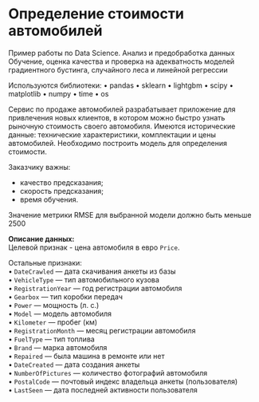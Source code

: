 # Определение стоимости автомобилей

Пример работы по Data Science. 
Анализ и предобработка данных
Обучение, оценка качества и проверка на адекватность моделей градиентного бустинга, случайного леса и линейной регрессии

Используются библиотеки:
• pandas
• sklearn
• lightgbm
• scipy
• matplotlib
• numpy
• time
• os

Сервис по продаже автомобилей разрабатывает приложение для привлечения новых клиентов, в котором можно быстро узнать рыночную стоимость своего автомобиля. Имеются исторические данные: технические характеристики, комплектации и цены автомобилей. Необходимо построить модель для определения стоимости.

Заказчику важны:

- качество предсказания;
- скорость предсказания;
- время обучения.

Значение метрики RMSE для выбранной модели должно быть меньше 2500

**Описание данных:**  
Целевой признак - цена автомобиля в евро `Price`.  

Остальные признаки:  
• `DateCrawled` — дата скачивания анкеты из базы  
• `VehicleType` — тип автомобильного кузова  
• `RegistrationYear` — год регистрации автомобиля  
• `Gearbox` — тип коробки передач  
• `Power` — мощность (л. с.)  
• `Model` — модель автомобиля  
• `Kilometer` — пробег (км)  
• `RegistrationMonth` — месяц регистрации автомобиля  
• `FuelType` — тип топлива  
• `Brand` — марка автомобиля  
• `Repaired` — была машина в ремонте или нет  
• `DateCreated` — дата создания анкеты  
• `NumberOfPictures` — количество фотографий автомобиля  
• `PostalCode` — почтовый индекс владельца анкеты (пользователя)  
• `LastSeen` — дата последней активности пользователя  